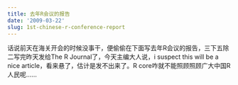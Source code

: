 ```yaml
---
title: 去年R会议的报告
date: '2009-03-22'
slug: 1st-chinese-r-conference-report
---
```


话说前天在海关开会的时候没事干，便偷偷在下面写去年R会议的报告，三下五除二写完昨天发给The R Journal了，今天主编大人说，i suspect this will be a nice article，看来悬了，估计是发不出来了。R core咋就不能照顾照顾广大中国R人民呢……
